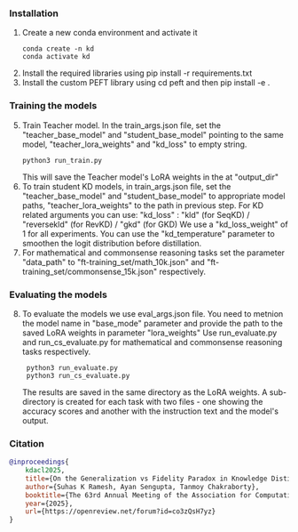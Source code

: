 ### Installation

1. Create a new conda environment and activate it
    ```
    conda create -n kd
    conda activate kd
    ``` 
2. Install the required libraries using pip install -r requirements.txt
3. Install the custom PEFT library using cd peft and then pip install -e .

### Training the models
5. Train Teacher model. In the train_args.json file, set the "teacher_base_model" and "student_base_model" pointing to the same model, "teacher_lora_weights" and "kd_loss" to empty string.
    ```
    python3 run_train.py
    ```
    This will save the Teacher model's LoRA weights in the at "output_dir"
6.  To train student KD models, in train_args.json file, set the "teacher_base_model" and "student_base_model" to appropriate model paths, "teacher_lora_weights" to the path in previous step. 
   For KD related arguments you can use:
   "kd_loss" : "kld" (for SeqKD) / "reversekld" (for RevKD) / "gkd" (for GKD)
    We use a "kd_loss_weight" of 1 for all experiments.
    You can use the "kd_temperature" parameter to smoothen the logit distribution before distillation. 
7. For mathematical and commonsense reasoning tasks set the parameter "data_path" to "ft-training_set/math_10k.json" and "ft-training_set/commonsense_15k.json" respectively.

### Evaluating the models
8. To evaluate the models we use eval_args.json file. You need to metnion the model name in "base_mode" parameter and provide the path to the saved LoRA weights in parameter "lora_weights"
   Use run_evaluate.py and run_cs_evaluate.py for mathematical and commonsense reasoning tasks respectively.
   ```
    python3 run_evaluate.py
    python3 run_cs_evaluate.py
    ```
   The results are saved in the same directory as the LoRA weights. A sub-directory is created for each task with two files - one showing the accuracy scores and another with the instruction text and the model's output.

### Citation
```bibtex
@inproceedings{
    kdacl2025,
    title={On the Generalization vs Fidelity Paradox in Knowledge Distillation},
    author={Suhas K Ramesh, Ayan Sengupta, Tanmoy Chakraborty},
    booktitle={The 63rd Annual Meeting of the Association for Computational Linguistics},
    year={2025},
    url={https://openreview.net/forum?id=co3zQsH7yz}
}
```
